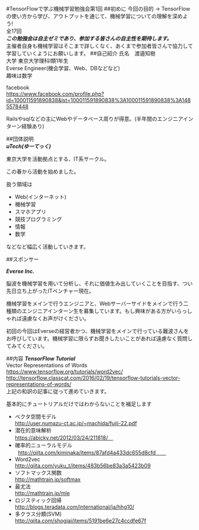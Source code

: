 #TensorFlowで学ぶ機械学習勉強会第1回
##初めに
今回の目的 -> TensorFlowの使い方から学び、アウトプットを通じて、機械学習についての理解を深めよう!  
全17回  
***この勉強会は自主ゼミであり、参加する皆さんの自主性を期待します。***  
主催者自身も機械学習はそこまで詳しくなく、あくまで参加者皆さんで協力して学習していくようにお願いします。
##自己紹介
氏名　渡邉知樹  
大学 東京大学理科I類1年生  
Everse Engineer(機会学習、Web、DBなどなど)  
趣味は数学

facebook   
<https://www.facebook.com/profile.php?id=100011591890838&lst=100011591890838%3A100011591890838%3A1485578448>  

Railsやsqlなどの主にWebやデータベース周りが得意。(半年間のエンジニアインターン経験あり)

##団体説明  
***uTech(ゆーてっく)***  

東京大学を活動拠点とする、IT系サークル。

この春から活動を始めました。

扱う領域は
* Web(インターネット)
* 機械学習
* スマホアプリ
* 競技プログラミング
* 情報
* 数学　　

などなど幅広く活動していきます。

##スポンサー  

***Everse Inc.***  

脳波を機械学習を用いて分析し、それに価値生み出していくことを目指す、つい先日立ち上がったITベンチャー現在。  

機械学習をメインで行うエンジニアと、Webサーバーサイドをメインで行う二種類のエンジニアインターン生を募集しています。もし興味がある方がいらっしゃれば遠慮なくお声がけください。　　

初回の今回はEverseの経営者かつ、機械学習をメインで行っている難波さんをお呼びしています。機械学習に限らずお聞きしたいことがあれば遠慮なく質問してみてください。

##内容
***TensorFlow Tutorial***</br>
Vector Representations of Words</br>
<https://www.tensorflow.org/tutorials/word2vec/></br>
<http://tensorflow.classcat.com/2016/02/19/tensorflow-tutorials-vector-representations-of-words/></br>
上記の和訳の記事に従って進めていきます。  

基本的にチュートリアルだけではわからないことを補足します
* ベクタ空間モデル</br>
http://user.numazu-ct.ac.jp/~machida/fujii-22.pdf  
* 潜在的意味解析</br>
https://abicky.net/2012/03/24/211818/　  
* 確率的ニューラルモデル</br>  
http://qiita.com/kiminaka/items/87afd4a433dc655d8cfd　　 
* Word2vec</br>
http://qiita.com/yuku_t/items/483b56be83a3a5423b09  
* ソフトマックス関数　</br>
http://mathtrain.jp/softmax  
* 最尤法</br>
http://mathtrain.jp/mle  
* ロジスティック回帰  
http://blogs.teradata.com/international/ja/hhg10/   
* 多クラス分類(SVM)  
http://qiita.com/shogiai/items/5191be6e27c4ccdfe67f  
